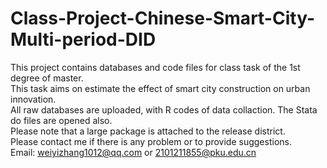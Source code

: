 # Class-Project-Chinese-Smart-City-Multi-period-DID
This project contains databases and code files for class task of the 1st degree of master.   
This task aims on estimate the effect of smart city construction on urban innovation.    
All raw databases are uploaded, with R codes of data collaction.
The Stata do files are opened also.     
Please note that a large package is attached to the release district.     
Please contact me if there is any problem or to provide suggestions.       
Email: weiyizhang1012@qq.com or 2101211855@pku.edu.cn
